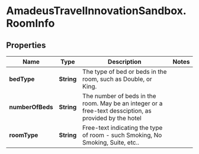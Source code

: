 # AmadeusTravelInnovationSandbox.RoomInfo

## Properties
Name | Type | Description | Notes
------------ | ------------- | ------------- | -------------
**bedType** | **String** | The type of bed or beds in the room, such as Double, or King. | 
**numberOfBeds** | **String** | The number of beds in the room. May be an integer or a free-text dessciption, as provided by the hotel | 
**roomType** | **String** | Free-text indicating the type of room - such Smoking, No Smoking, Suite, etc.. | 


